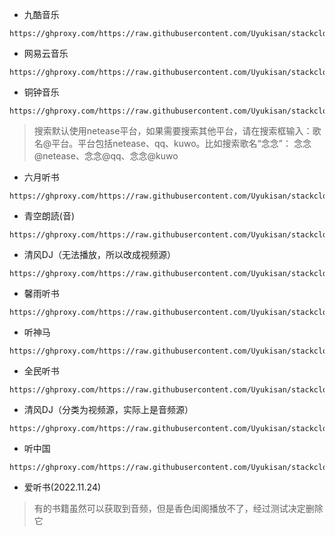 - 九酷音乐
```
https://ghproxy.com/https://raw.githubusercontent.com/Uyukisan/stackcloudtalk/main/source/9ku.xbs
```
- 网易云音乐
```
https://ghproxy.com/https://raw.githubusercontent.com/Uyukisan/stackcloudtalk/main/source/wyymusic.xbs
```
- 铜钟音乐
```
https://ghproxy.com/https://raw.githubusercontent.com/Uyukisan/stackcloudtalk/main/source/tonzhon.xbs
```
> 搜索默认使用netease平台，如果需要搜索其他平台，请在搜索框输入：歌名@平台。平台包括netease、qq、kuwo。比如搜索歌名“念念”： 念念@netease、念念@qq、念念@kuwo
- 六月听书
```
https://ghproxy.com/https://raw.githubusercontent.com/Uyukisan/stackcloudtalk/main/source/6yue.xbs
```
- 青空朗読(音)
```
https://ghproxy.com/https://raw.githubusercontent.com/Uyukisan/stackcloudtalk/main/source/aozora_audio.xbs
```
- 清风DJ（无法播放，所以改成视频源）
```
https://ghproxy.com/https://raw.githubusercontent.com/Uyukisan/stackcloudtalk/main/source/vvvjd.xbs
```
- 馨雨听书
```
https://ghproxy.com/https://raw.githubusercontent.com/Uyukisan/stackcloudtalk/main/source/xinyuts.xbs
```
- 听神马
```
https://ghproxy.com/https://raw.githubusercontent.com/Uyukisan/stackcloudtalk/main/source/tingsm.xbs
```

- 全民听书

```
https://ghproxy.com/https://raw.githubusercontent.com/Uyukisan/stackcloudtalk/main/source/qmting.xbs
```

- 清风DJ（分类为视频源，实际上是音频源）

```
https://ghproxy.com/https://raw.githubusercontent.com/Uyukisan/stackcloudtalk/main/source/vvvjdv.xbs
```

- 听中国

```
https://ghproxy.com/https://raw.githubusercontent.com/Uyukisan/stackcloudtalk/main/source/tingxiaoshuo.xbs
```

- 爱听书(2022.11.24)

> 有的书籍虽然可以获取到音频，但是香色闺阁播放不了，经过测试决定删除它

